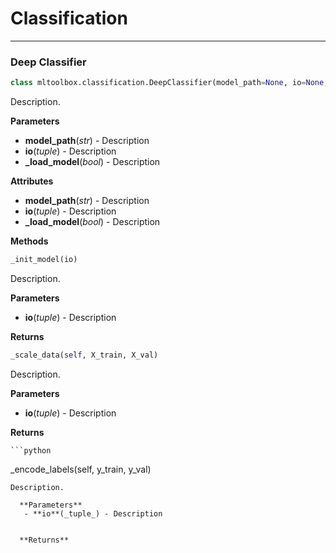# Classification
___


### Deep Classifier

```python
class mltoolbox.classification.DeepClassifier(model_path=None, io=None, _load_model=False)

```
Description.

  **Parameters** 
   - **model_path**(_str_) - Description
   - **io**(_tuple_) - Description
   - **_load_model**(_bool_) - Description


  **Attributes** 
   - **model_path**(_str_) - Description
   - **io**(_tuple_) - Description
   - **_load_model**(_bool_) - Description

  **Methods** 
  
  

  ```python
  _init_model(io)

  ```
Description.

  **Parameters** 
   - **io**(_tuple_) - Description


  **Returns** 



  ```python
_scale_data(self, X_train, X_val)

```
Description.

  **Parameters** 
   - **io**(_tuple_) - Description


  **Returns** 



    ```python
_encode_labels(self, y_train, y_val)

```
Description.

  **Parameters** 
   - **io**(_tuple_) - Description


  **Returns** 


